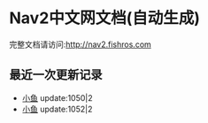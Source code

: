 # Nav2中文网文档(自动生成)

完整文档请访问:http://nav2.fishros.com

## 最近一次更新记录
- [小鱼](https://github.com/fishros) update:1050|2
- [小鱼](https://github.com/fishros) update:1052|2
